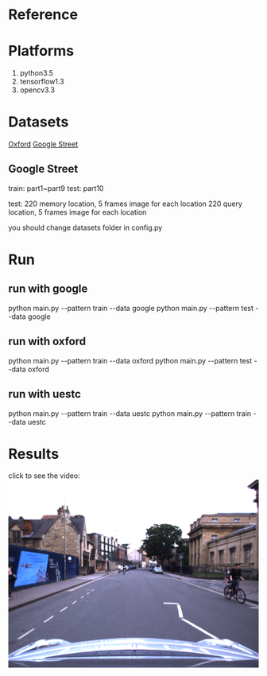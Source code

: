 # Reference


# Platforms
1. python3.5
2. tensorflow1.3
3. opencv3.3

# Datasets
[Oxford](http://robotcar-dataset.robots.ox.ac.uk/)
[Google Street](http://cs.ucf.edu/~aroshan/index_files/Dataset_PitOrlManh/)

## Google Street  
train: part1~part9
test: part10

test: 220 memory location, 5 frames image for each location
      220 query location, 5 frames image for each location

you should change datasets folder in config.py

# Run
## run with google
python main.py --pattern train --data google
python main.py --pattern test --data google

## run with oxford
python main.py --pattern train --data oxford
python main.py --pattern test --data oxford

## run with uestc
python main.py --pattern train --data uestc
python main.py --pattern train --data uestc



# Results

click to see the video:  
[![Watch the video](https://raw.githubusercontent.com/duanyzhi/Memory_Segment_Network/master/data/Oxford/test/04911_1435938031486259.png)](https://www.youtube.com/watch?v=hKzVXFhiN-Q&feature=youtu.be)